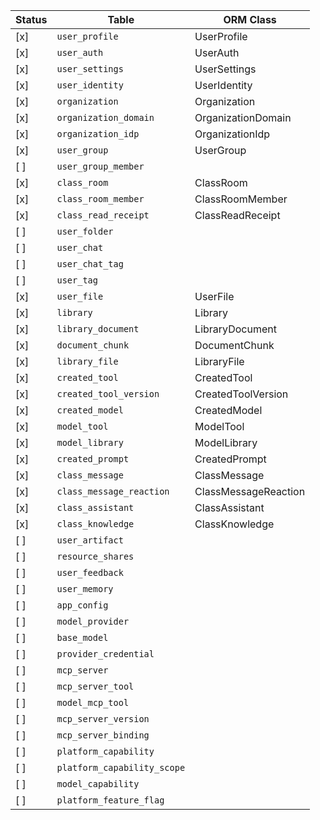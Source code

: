 | Status | Table | ORM Class |
| --- | --- | --- |
| [x] | `user_profile` | UserProfile |
| [x] | `user_auth` | UserAuth |
| [x] | `user_settings` | UserSettings |
| [x] | `user_identity` | UserIdentity |
| [x] | `organization` | Organization |
| [x] | `organization_domain` | OrganizationDomain |
| [x] | `organization_idp` | OrganizationIdp |
| [x] | `user_group` | UserGroup |
| [ ] | `user_group_member` |  |
| [x] | `class_room` | ClassRoom |
| [x] | `class_room_member` | ClassRoomMember |
| [x] | `class_read_receipt` | ClassReadReceipt |
| [ ] | `user_folder` |  |
| [ ] | `user_chat` |  |
| [ ] | `user_chat_tag` |  |
| [ ] | `user_tag` |  |
| [x] | `user_file` | UserFile |
| [x] | `library` | Library |
| [x] | `library_document` | LibraryDocument |
| [x] | `document_chunk` | DocumentChunk |
| [x] | `library_file` | LibraryFile |
| [x] | `created_tool` | CreatedTool |
| [x] | `created_tool_version` | CreatedToolVersion |
| [x] | `created_model` | CreatedModel |
| [x] | `model_tool` | ModelTool |
| [x] | `model_library` | ModelLibrary |
| [x] | `created_prompt` | CreatedPrompt |
| [x] | `class_message` | ClassMessage |
| [x] | `class_message_reaction` | ClassMessageReaction |
| [x] | `class_assistant` | ClassAssistant |
| [x] | `class_knowledge` | ClassKnowledge |
| [ ] | `user_artifact` |  |
| [ ] | `resource_shares` |  |
| [ ] | `user_feedback` |  |
| [ ] | `user_memory` |  |
| [ ] | `app_config` |  |
| [ ] | `model_provider` |  |
| [ ] | `base_model` |  |
| [ ] | `provider_credential` |  |
| [ ] | `mcp_server` |  |
| [ ] | `mcp_server_tool` |  |
| [ ] | `model_mcp_tool` |  |
| [ ] | `mcp_server_version` |  |
| [ ] | `mcp_server_binding` |  |
| [ ] | `platform_capability` |  |
| [ ] | `platform_capability_scope` |  |
| [ ] | `model_capability` |  |
| [ ] | `platform_feature_flag` |  |
